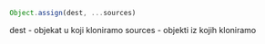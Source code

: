 ```javascript
Object.assign(dest, ...sources)
```
dest - objekat u koji kloniramo
sources - objekti iz kojih kloniramo
